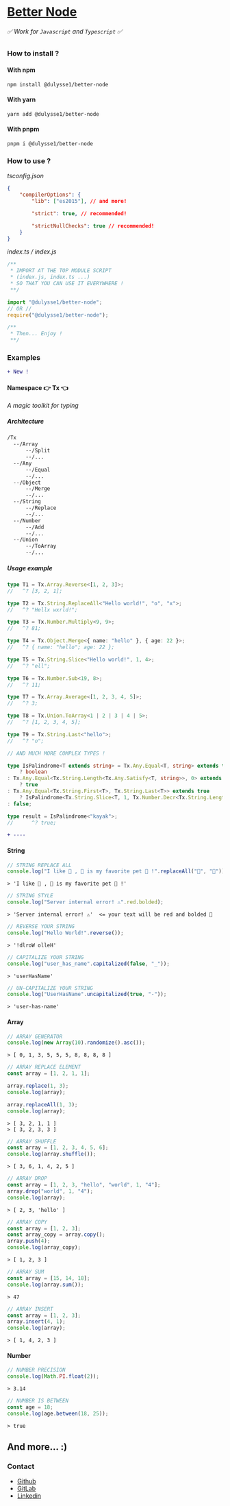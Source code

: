 # [Better Node]('https://www.npmjs.com/package/@dulysse1/better-node')

###### ✅ Work for `Javascript` and `Typescript` ✅

### How to install ?

#### With npm

```shell
npm install @dulysse1/better-node
```

#### With yarn

```shell
yarn add @dulysse1/better-node
```

#### With pnpm

```shell
pnpm i @dulysse1/better-node
```

### How to use ?

<i>tsconfig.json</i>

```json
{
	"compilerOptions": {
		"lib": ["es2015"], // and more!

		"strict": true, // recommended!

		"strictNullChecks": true // recommended!
	}
}
```

<i>index.ts / index.js</i>

```typescript
/**
 * IMPORT AT THE TOP MODULE SCRIPT
 * (index.js, index.ts ...)
 * SO THAT YOU CAN USE IT EVERYWHERE !
 **/

import "@dulysse1/better-node";
// OR //
require("@dulysse1/better-node");

/**
 * Then... Enjoy !
 **/
```

### Examples

```diff
+ New !
```

#### Namespace 👉 Tx 👈

<i> A magic toolkit for typing </i>

##### Architecture

```txt
/Tx
  --/Array
      --/Split
      --/...
  --/Any
      --/Equal
      --/...
  --/Object
      --/Merge
      --/...
  --/String
      --/Replace
      --/...
  --/Number
      --/Add
      --/...
  --/Union
      --/ToArray
      --/...
```

##### Usage example

```typescript
type T1 = Tx.Array.Reverse<[1, 2, 3]>;
//   ^? [3, 2, 1];

type T2 = Tx.String.ReplaceAll<"Hello world!", "o", "x">;
//   ^? "Hellx wxrld!";

type T3 = Tx.Number.Multiply<9, 9>;
//   ^? 81;

type T4 = Tx.Object.Merge<{ name: "hello" }, { age: 22 }>;
//   ^? { name: "hello"; age: 22 };

type T5 = Tx.String.Slice<"Hello world!", 1, 4>;
//   ^? "ell";

type T6 = Tx.Number.Sub<19, 8>;
//   ^? 11;

type T7 = Tx.Array.Average<[1, 2, 3, 4, 5]>;
//   ^? 3;

type T8 = Tx.Union.ToArray<1 | 2 | 3 | 4 | 5>;
//   ^? [1, 2, 3, 4, 5];

type T9 = Tx.String.Last<"hello">;
//   ^? "o";

// AND MUCH MORE COMPLEX TYPES !

type IsPalindrome<T extends string> = Tx.Any.Equal<T, string> extends true
	? boolean
: Tx.Any.Equal<Tx.String.Length<Tx.Any.Satisfy<T, string>>, 0> extends true
	? true
: Tx.Any.Equal<Tx.String.First<T>, Tx.String.Last<T>> extends true
	? IsPalindrome<Tx.String.Slice<T, 1, Tx.Number.Decr<Tx.String.Length<T>>>>
: false;

type result = IsPalindrome<"kayak">;
//      ^? true;
```

```diff
+ ----
```

#### String

```typescript
// STRING REPLACE ALL
console.log("I like 🐑 , 🐑 is my favorite pet 🐑 !".replaceAll("🐑", "🦁"));
```

```node
> 'I like 🦁 , 🦁 is my favorite pet 🦁 !'
```

```typescript
// STRING STYLE
console.log("Server internal error! ⚠️".red.bolded);
```

```node
> 'Server internal error! ⚠️'  <= your text will be red and bolded 🔴
```

```typescript
// REVERSE YOUR STRING
console.log("Hello World!".reverse());
```

```node
> '!dlroW olleH'
```

```typescript
// CAPITALIZE YOUR STRING
console.log("user_has_name".capitalized(false, "_"));
```

```node
> 'userHasName'
```

```typescript
// UN-CAPITALIZE YOUR STRING
console.log("UserHasName".uncapitalized(true, "-"));
```

```node
> 'user-has-name'
```

#### Array

```typescript
// ARRAY GENERATOR
console.log(new Array(10).randomize().asc());
```

```node
> [ 0, 1, 3, 5, 5, 5, 8, 8, 8, 8 ]
```

```typescript
// ARRAY REPLACE ELEMENT
const array = [1, 2, 1, 1];

array.replace(1, 3);
console.log(array);

array.replaceAll(1, 3);
console.log(array);
```

```node
> [ 3, 2, 1, 1 ]
> [ 3, 2, 3, 3 ]
```

```typescript
// ARRAY SHUFFLE
const array = [1, 2, 3, 4, 5, 6];
console.log(array.shuffle());
```

```node
> [ 3, 6, 1, 4, 2, 5 ]
```

```typescript
// ARRAY DROP
const array = [1, 2, 3, "hello", "world", 1, "4"];
array.drop("world", 1, "4");
console.log(array);
```

```node
> [ 2, 3, 'hello' ]
```

```typescript
// ARRAY COPY
const array = [1, 2, 3];
const array_copy = array.copy();
array.push(4);
console.log(array_copy);
```

```node
> [ 1, 2, 3 ]
```

```typescript
// ARRAY SUM
const array = [15, 14, 18];
console.log(array.sum());
```

```node
> 47
```

```typescript
// ARRAY INSERT
const array = [1, 2, 3];
array.insert(4, 1);
console.log(array);
```

```node
> [ 1, 4, 2, 3 ]
```

#### Number

```typescript
// NUMBER PRECISION
console.log(Math.PI.float(2));
```

```node
> 3.14
```

```typescript
// NUMBER IS BETWEEN
const age = 18;
console.log(age.between(18, 25));
```

```node
> true
```

## And more... :)

### Contact

- [Github](https://github.com/Dulysse)
- [GitLab](https://gitlab.com/Dulysse1)
- [Linkedin](https://www.linkedin.com/in/ulysse-dupont-994848197/)
